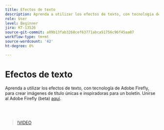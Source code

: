 ```yaml
---
title: Efectos de texto
description: Aprenda a utilizar los efectos de texto, con tecnología de Adobe Firefly
role: User
level: Beginner
jira: KT-13526
source-git-commit: a09b13fab3268cef63771abca51756c96f45aa07
workflow-type: tm+mt
source-wordcount: '42'
ht-degree: 0%

---
```


# Efectos de texto

Aprenda a utilizar los efectos de texto, con tecnología de Adobe Firefly, para crear imágenes de título únicas e inspiradoras para un boletín. Unirse al Adobe Firefly (beta) [aquí](https://firefly.adobe.com/).

<br> 

>[!VIDEO](https://video.tv.adobe.com/v/3420829?quality=12&learn=on&hidetitle=true)
